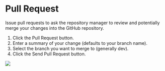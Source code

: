 # Pull Request

Issue pull requests to ask the repository manager to review and potentially merge your changes into the GitHub
repository.

1. Click the Pull Request button.
2. Enter a summary of your change (defaults to your branch name).
3. Select the branch you want to merge to (generally dev).
4. Click the Send Pull Request button.

<img src="taskbar-pull-request.md" />
